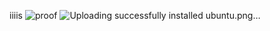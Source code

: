 iiiis
![proof](https://github.com/user-attachments/assets/c3f6a63d-e7f2-478c-8315-68b54b840165)
![Uploading successfully installed ubuntu.png…]()
